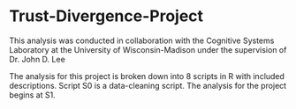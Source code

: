 # Trust-Divergence-Project

This analysis was conducted in collaboration with the Cognitive Systems Laboratory at the University of Wisconsin-Madison under the supervision of Dr. John D. Lee

The analysis for this project is broken down into 8 scripts in R with included descriptions. Script S0 is a data-cleaning script. The analysis for the project begins at S1. 
